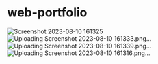 # web-portfolio

![Screenshot 2023-08-10 161325](https://github.com/smithd36/first-portfolio/assets/90289165/10407f52-bd4c-4b54-8aba-9793f304d311)
![Uploading Screenshot 2023-08-10 161333.png…]()
![Uploading Screenshot 2023-08-10 161339.png…]()
![Uploading Screenshot 2023-08-10 161316.png…]()
